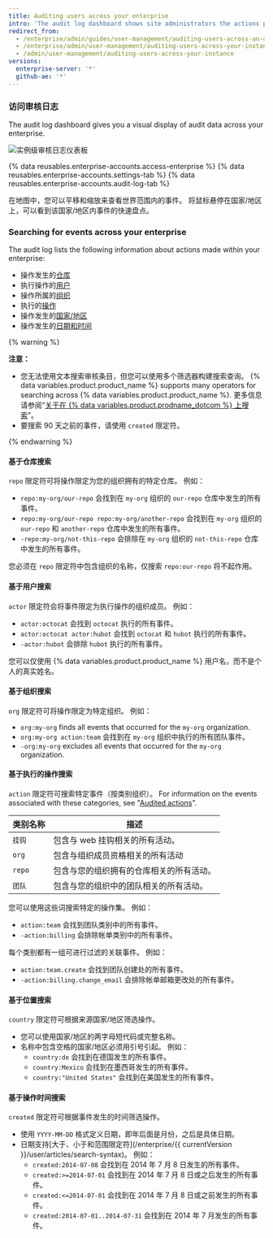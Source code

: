 ```yaml
---
title: Auditing users across your enterprise
intro: 'The audit log dashboard shows site administrators the actions performed by all users and organizations across your enterprise within the past 90 days, including details such as who performed the action, what the action was, and when the action was performed.'
redirect_from:
  - /enterprise/admin/guides/user-management/auditing-users-across-an-organization/
  - /enterprise/admin/user-management/auditing-users-across-your-instance
  - /admin/user-management/auditing-users-across-your-instance
versions:
  enterprise-server: '*'
  github-ae: '*'
---
```


### 访问审核日志

The audit log dashboard gives you a visual display of audit data across your enterprise.

![实例级审核日志仪表板](/assets/images/enterprise/site-admin-settings/audit-log-dashboard-admin-center.png)

{% data reusables.enterprise-accounts.access-enterprise %}
{% data reusables.enterprise-accounts.settings-tab %}
{% data reusables.enterprise-accounts.audit-log-tab %}

在地图中，您可以平移和缩放来查看世界范围内的事件。 将鼠标悬停在国家/地区上，可以看到该国家/地区内事件的快速盘点。

### Searching for events across your enterprise

The audit log lists the following information about actions made within your enterprise:

* 操作发生的[仓库](#search-based-on-the-repository)
* 执行操作的[用户](#search-based-on-the-user)
* 操作所属的[组织](#search-based-on-the-organization)
* 执行的[操作](#search-based-on-the-action-performed)
* 操作发生的[国家/地区](#search-based-on-the-location)
* 操作发生的[日期和时间](#search-based-on-the-time-of-action)

{% warning %}

**注意：**

- 您无法使用文本搜索审核条目，但您可以使用多个筛选器构建搜索查询。 {% data variables.product.product_name %} supports many operators for searching across {% data variables.product.product_name %}. 更多信息请参阅“[关于在 {% data variables.product.prodname_dotcom %} 上搜索](/github/searching-for-information-on-github/about-searching-on-github)”。
- 要搜索 90 天之前的事件，请使用 `created` 限定符。

{% endwarning %}

#### 基于仓库搜索

`repo` 限定符可将操作限定为您的组织拥有的特定仓库。 例如：

* `repo:my-org/our-repo` 会找到在 `my-org` 组织的 `our-repo` 仓库中发生的所有事件。
* `repo:my-org/our-repo repo:my-org/another-repo` 会找到在 `my-org` 组织的 `our-repo` 和 `another-repo` 仓库中发生的所有事件。
* `-repo:my-org/not-this-repo` 会排除在 `my-org` 组织的 `not-this-repo` 仓库中发生的所有事件。

您必须在 `repo` 限定符中包含组织的名称，仅搜索 `repo:our-repo` 将不起作用。

#### 基于用户搜索

`actor` 限定符会将事件限定为执行操作的组织成员。 例如：

* `actor:octocat` 会找到 `octocat` 执行的所有事件。
* `actor:octocat actor:hubot` 会找到 `octocat` 和 `hubot` 执行的所有事件。
* `-actor:hubot` 会排除 `hubot` 执行的所有事件。

您可以仅使用 {% data variables.product.product_name %} 用户名，而不是个人的真实姓名。

#### 基于组织搜索

`org` 限定符可将操作限定为特定组织。 例如：

* `org:my-org` finds all events that occurred for the `my-org` organization.
* `org:my-org action:team` 会找到在 `my-org` 组织中执行的所有团队事件。
* `-org:my-org` excludes all events that occurred for the `my-org` organization.

#### 基于执行的操作搜索

`action` 限定符可搜索特定事件（按类别组织）。 For information on the events associated with these categories, see "[Audited actions](/admin/user-management/audited-actions)".

| 类别名称   | 描述                   |
| ------ | -------------------- |
| `挂钩`   | 包含与 web 挂钩相关的所有活动。   |
| `org`  | 包含与组织成员资格相关的所有活动     |
| `repo` | 包含与您的组织拥有的仓库相关的所有活动。 |
| `团队`   | 包含与您的组织中的团队相关的所有活动。  |

您可以使用这些词搜索特定的操作集。 例如：

* `action:team` 会找到团队类别中的所有事件。
* `-action:billing` 会排除帐单类别中的所有事件。

每个类别都有一组可进行过滤的关联事件。 例如：

* `action:team.create` 会找到团队创建处的所有事件。
* `-action:billing.change_email` 会排除帐单邮箱更改处的所有事件。

#### 基于位置搜索

`country` 限定符可根据来源国家/地区筛选操作。
- 您可以使用国家/地区的两字母短代码或完整名称。
- 名称中包含空格的国家/地区必须用引号引起。 例如：
  * `country:de` 会找到在德国发生的所有事件。
  * `country:Mexico` 会找到在墨西哥发生的所有事件。
  * `country:"United States"` 会找到在美国发生的所有事件。

#### 基于操作时间搜索

`created` 限定符可根据事件发生的时间筛选操作。
- 使用 `YYYY-MM-DD` 格式定义日期，即年后面是月份，之后是具体日期。
- 日期支持[大于、小于和范围限定符](/enterprise/{{ currentVersion }}/user/articles/search-syntax)。 例如：
  * `created:2014-07-08` 会找到在 2014 年 7 月 8 日发生的所有事件。
  * `created:>=2014-07-01` 会找到在 2014 年 7 月 8 日或之后发生的所有事件。
  * `created:<=2014-07-01` 会找到在 2014 年 7 月 8 日或之前发生的所有事件。
  * `created:2014-07-01..2014-07-31` 会找到在 2014 年 7 月发生的所有事件。
